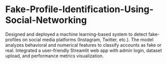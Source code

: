# Fake-Profile-Identification-Using-Social-Networking
Designed and deployed a machine learning-based system to detect fake-profiles on social media platforms (Instagram, Twitter, etc.). The model analyzes behavioral and numerical features to classify accounts as fake or real. Integrated a user-friendly Streamlit web app with admin login, dataset upload, and performance metrics visualization. 
